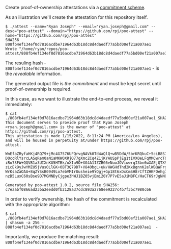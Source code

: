 Create proof-of-ownership attestations via a [commitment scheme](https://en.wikipedia.org/wiki/Commitment_scheme).

As an illustration we'll create the attestation for this repository itself.

```shell
$ ./attest --name="Ryan Joseph" --email="ryan.joseph@gmail.com" --desc="poo-attest" --domain="https://github.com/rpj/poo-attest" --home="https://github.com/rpj/poo-attest"
SHA256 808fb4ef134ef0d7816acdbe71964d63b18dc8d4daedf77a5bd00ef21a007ae1
Wrote "/home/ryan/repos/poo-attest/808fb4ef134ef0d7816acdbe71964d63b18dc8d4daedf77a5bd00ef21a007ae1_SHA256.txt"
```

The resuling hash - `808fb4ef134ef0d7816acdbe71964d63b18dc8d4daedf77a5bd00ef21a007ae1` - is the _revealable_ information.

The generated output file is _the commitment_ and must be kept secret until proof-of-ownership is required.

In this case, as we want to illustrate the end-to-end process, we reveal it immediately:

```shell
$ cat ./808fb4ef134ef0d7816acdbe71964d63b18dc8d4daedf77a5bd00ef21a007ae1_SHA256.txt
This document serves to provide proof that Ryan Joseph <ryan.joseph@gmail.com> is the owner of "poo-attest" at https://github.com/rpj/poo-attest.
This attestation is made 1/15/2022, 8:11:24 PM (America/Los_Angeles), and will be housed in perpetuity at/under https://github.com/rpj/poo-attest.

WnEfaZRyfaHKj4RQ79+jMc4G7576UFQrvgNAVk0Td4aQlQ+wB5DdW/5brKRQkuC+5ciB8S7G5qlfs79tpu4B1VQhFT5br4k9AJyg/SFJwR3jhbjsKsC1w2Nk
DOccRlYsrcLASqRem0aNiaMKWOXRjO77gXmcZCq4Z1jKYAUSpPjEg1tIVXOeLFqMMCwrcT0UC1+FhmJwUFxBf3poM3k07gPEfnZxsJuOzHaEqHpi6N91OD98
iRo7SFW+QQVB1a3UIXnKU5HTBk/oXIu9O+XG4A1IZZBG6eNuoJOViwwrqI3bn6wXAEjQTX9a1Wa7hXQn595toWNyDxkHEq7eyCWH2cyyxpahAbz/mBoBROej
zLcEk9yJwYMZU5jVusOLlGK+0BT3Q79D7+V84ObgL+uN/HWGHdTnd2KxBgnnK2elWBQWFrgUQQ0Hn11Eo2FkZsakxt709wefgHX/75HX5/dj908HVxZQYGhH
WrKsaZaOAA+8qZYSsB0949Lo7ebVMIrUusheie9YQgj+Gp18t6xDxCmSH8rCfTZHKFOehgImYRL6cuz0Pzqy7EIRBdvfFcpv+bq71omEET140WFxNpwQYT6J
nzD5LuxC60sBse9D7MGMNDyCjgpe3hWJ1BZ05vjEmi20Y7P7vE5aJiMBFC/HaCT69rJgNNO69m24YRvrYQE=

Generated by poo-attest 1.0.2, source file SHA256: c7eaabf0866ad23ba2eedd0fb2128a37cdc893a2768ee9227c4b7f3bc7980c66
```

In order to verify ownership, the hash of the commitment is recalculated with the appropriate algorithm:

```shell
$ cat ./808fb4ef134ef0d7816acdbe71964d63b18dc8d4daedf77a5bd00ef21a007ae1_SHA256.txt | shasum -a 256 -
808fb4ef134ef0d7816acdbe71964d63b18dc8d4daedf77a5bd00ef21a007ae1  -
```

Importantly, we produce the matching result: `808fb4ef134ef0d7816acdbe71964d63b18dc8d4daedf77a5bd00ef21a007ae1`.
